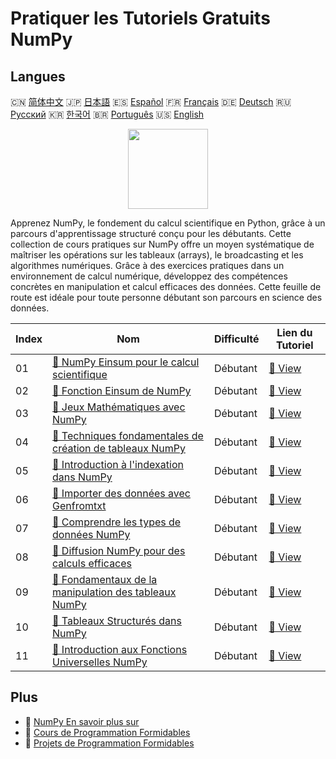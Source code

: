 # Pratiquer les Tutoriels Gratuits NumPy

## Langues

🇨🇳 [简体中文](README_zh.md) 🇯🇵 [日本語](README_ja.md) 🇪🇸 [Español](README_es.md) 🇫🇷 [Français](README_fr.md) 🇩🇪 [Deutsch](README_de.md) 🇷🇺 [Русский](README_ru.md) 🇰🇷 [한국어](README_ko.md) 🇧🇷 [Português](README_pt.md) 🇺🇸 [English](README.md) 

<div align="center">
<img width="128px" src="https://file.labex.io/path/gdqX0QgXsYjL.png">
</div>

Apprenez NumPy, le fondement du calcul scientifique en Python, grâce à un parcours d'apprentissage structuré conçu pour les débutants. Cette collection de cours pratiques sur NumPy offre un moyen systématique de maîtriser les opérations sur les tableaux (arrays), le broadcasting et les algorithmes numériques. Grâce à des exercices pratiques dans un environnement de calcul numérique, développez des compétences concrètes en manipulation et calcul efficaces des données. Cette feuille de route est idéale pour toute personne débutant son parcours en science des données.

|   Index | Nom                                                                                                                           | Difficulté   | Lien du Tutoriel                                                                          |
|---------|-------------------------------------------------------------------------------------------------------------------------------|--------------|-------------------------------------------------------------------------------------------|
|      01 | [📖 NumPy Einsum pour le calcul scientifique](https://labex.io/fr/tutorials/numpy-numpy-einsum-for-scientific-computing-4991) | Débutant     | [🔗 View](https://labex.io/fr/tutorials/numpy-numpy-einsum-for-scientific-computing-4991) |
|      02 | [📖 Fonction Einsum de NumPy](https://labex.io/fr/tutorials/numpy-numpy-einsum-function-8001)                                 | Débutant     | [🔗 View](https://labex.io/fr/tutorials/numpy-numpy-einsum-function-8001)                 |
|      03 | [📖 Jeux Mathématiques avec NumPy](https://labex.io/fr/tutorials/python-numpy-math-games-10)                                  | Débutant     | [🔗 View](https://labex.io/fr/tutorials/python-numpy-math-games-10)                       |
|      04 | [📖 Techniques fondamentales de création de tableaux NumPy](https://labex.io/fr/tutorials/numpy-numpy-array-creation-596338)  | Débutant     | [🔗 View](https://labex.io/fr/tutorials/numpy-numpy-array-creation-596338)                |
|      05 | [📖 Introduction à l'indexation dans NumPy](https://labex.io/fr/tutorials/numpy-numpy-indexing-on-ndarrays-596339)            | Débutant     | [🔗 View](https://labex.io/fr/tutorials/numpy-numpy-indexing-on-ndarrays-596339)          |
|      06 | [📖 Importer des données avec Genfromtxt](https://labex.io/fr/tutorials/numpy-numpy-io-genfromtxt-596340)                     | Débutant     | [🔗 View](https://labex.io/fr/tutorials/numpy-numpy-io-genfromtxt-596340)                 |
|      07 | [📖 Comprendre les types de données NumPy](https://labex.io/fr/tutorials/numpy-numpy-data-types-596341)                       | Débutant     | [🔗 View](https://labex.io/fr/tutorials/numpy-numpy-data-types-596341)                    |
|      08 | [📖 Diffusion NumPy pour des calculs efficaces](https://labex.io/fr/tutorials/numpy-numpy-broadcasting-596342)                | Débutant     | [🔗 View](https://labex.io/fr/tutorials/numpy-numpy-broadcasting-596342)                  |
|      09 | [📖 Fondamentaux de la manipulation des tableaux NumPy](https://labex.io/fr/tutorials/numpy-numpy-copies-and-views-596343)    | Débutant     | [🔗 View](https://labex.io/fr/tutorials/numpy-numpy-copies-and-views-596343)              |
|      10 | [📖 Tableaux Structurés dans NumPy](https://labex.io/fr/tutorials/numpy-numpy-structured-arrays-596344)                       | Débutant     | [🔗 View](https://labex.io/fr/tutorials/numpy-numpy-structured-arrays-596344)             |
|      11 | [📖 Introduction aux Fonctions Universelles NumPy](https://labex.io/fr/tutorials/numpy-numpy-universal-functions-596345)      | Débutant     | [🔗 View](https://labex.io/fr/tutorials/numpy-numpy-universal-functions-596345)           |

## Plus

- 🔗 [NumPy En savoir plus sur](https://labex.io/fr/skilltrees/numpy)
- 🔗 [Cours de Programmation Formidables](https://github.com/labex-labs/awesome-programming-courses)
- 🔗 [Projets de Programmation Formidables](https://github.com/labex-labs/awesome-programming-projects)

